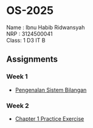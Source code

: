 # OS-2025
Name : Ibnu Habib Ridwansyah <br>
NRP  : 3124500041 <br>
Class: 1 D3 IT B <br>

## Assignments
### Week 1
- [Pengenalan Sistem Bilangan](https://github.com/ibnuhabibr/SisOp-2025/blob/main/3124500041_Ibnu%20Habib%20Ridwansyah_SisOp-2025.md)
### Week 2
- [Chapter 1 Practice Exercise](https://github.com/ibnuhabibr/SisOp-2025/blob/main/3124500041_Ibnu%20Habib%20Ridwansyah_SisOp-2025_Week%202.md)
